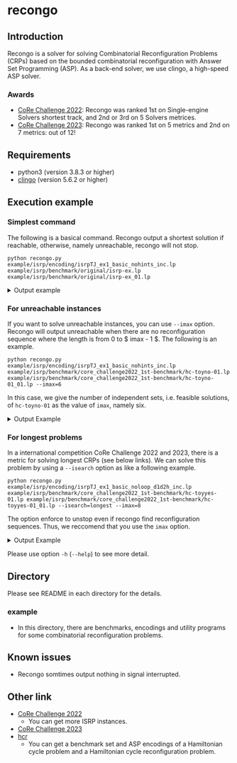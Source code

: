 # recongo
## Introduction
Recongo is a solver for solving Combinatorial Reconfiguration
Problems (CRPs) based on the bounded combinatorial
reconfiguration with Answer Set Programming (ASP).
As a back-end solver, we use clingo, a high-speed ASP solver.

### Awards
- [CoRe Challenge 2022](https://core-challenge.github.io/2022result/):
  Recongo was ranked 1st on Single-engine Solvers shortest track,
  and 2nd or 3rd on 5 Solvers metrices.
- [CoRe Challenge 2023](https://core-challenge.github.io/2023result/):
  Recongo was ranked 1st on 5 metrics and 2nd on 7 metrics: out of 12!

## Requirements
- python3 (version 3.8.3 or higher)
- [clingo](https://potassco.org/clingo/) (version 5.6.2 or higher)

## Execution example
### Simplest command
The following is a basical command.
Recongo output a shortest solution if reachable, otherwise, namely unreachable, recongo will not stop.
```
python recongo.py example/isrp/encoding/isrpTJ_ex1_basic_nohints_inc.lp example/isrp/benchmark/original/isrp-ex.lp example/isrp/benchmark/original/isrp-ex_01.lp
```

<details><summary>Output example</summary>

```
recongo version 0.3 (compet 2023 version)
Reading from encoding/isrp/isrpTJ_ex1_basic_inc.lp ...
c Step: 0
Solving...
c Result: UNSAT
c Step: 1
Solving...
c Result: UNSAT
c Step: 2
Solving...
c Result: UNSAT
c Step: 3
Solving...
Answer: 1
start(1) start(2) start(4) node(1) node(2) node(3) node(4) node(5) node(6) node(7) node(8) k(3) edge(1,3) edge(2,5) edge(3,4) edge(3,6) edge(4,5) edge(5,8) edge(6,7) edge(7,8) goal(3) goal(5) goal(7) n(8) e(8) in(1,0) in(2,0) in(4,0) in(7,1) token_added(7,1) in(1,1) in(2,1) in(3,2) in(7,2) in(2,2) token_added(3,2) query(3) in(3,3) in(5,3) in(7,3) token_added(5,3)
c Result: SAT
a Answer: start(1) start(2) start(4) in(1,0) in(2,0) in(4,0) in(1,1) in(2,1) in(7,1) in(2,2) in(3,2) in(7,2) in(3,3) in(5,3) in(7,3) node(1) node(2) node(3) node(4) node(5) node(6) node(7) node(8) k(3) edge(1,3) edge(2,5) edge(3,4) edge(3,6) edge(4,5) edge(5,8) edge(6,7) edge(7,8) token_added(7,1) token_added(3,2) token_added(5,3) query(3) goal(3) goal(5) goal(7) n(8) e(8)
s REACHABLE
a Step: 3 

SATISFIABLE

Models       : 1+
Calls        : 4
Time         : 0.006s (Solving: 0.00s 1st Model: 0.00s Unsat: 0.00s)
CPU Time     : 0.005s
```

</details>

### For unreachable instances
If you want to solve unreachable instances, you can use `--imax` option.
Recongo will output unreachable when there are no reconfiguration sequence where the length is from 0 to $ imax - 1 $.
The following is an example.
```
python recongo.py example/isrp/encoding/isrpTJ_ex1_basic_nohints_inc.lp example/isrp/benchmark/core_challenge2022_1st-benchmark/hc-toyno-01.lp example/isrp/benchmark/core_challenge2022_1st-benchmark/hc-toyno-01_01.lp --imax=6
```
In this case, we give the number of independent sets, i.e. feasible solutions, of `hc-toyno-01` as the value of `imax`, namely six.

<details><summary>Output Example</summary>

```
recongo version 0.3 (compet 2023 version)
Reading from encoding/isrp/isrpTJ_ex1_basic_inc.lp ...
c Step: 0
Solving...
c Result: UNSAT
c Step: 1
Solving...
c Result: UNSAT
c Step: 2
Solving...
c Result: UNSAT
c Step: 3
Solving...
c Result: UNSAT
c Step: 4
Solving...
c Result: UNSAT
c Step: 5
Solving...
c Result: UNSAT
s UNREACHABLE
a Step: -1 

UNSATISFIABLE

Models       : 0
Calls        : 6
Time         : 0.008s (Solving: 0.00s 1st Model: 0.00s Unsat: 0.00s)
CPU Time     : 0.006s
```

</details>

### For longest problems
In a international competition CoRe Challenge 2022 and 2023,
there is a metric for solving longest CRPs (see below links).
We can solve this problem by using a `--isearch` option as like a following example.
```
python recongo.py example/isrp/encoding/isrpTJ_ex1_basic_noloop_d1d2h_inc.lp example/isrp/benchmark/core_challenge2022_1st-benchmark/hc-toyyes-01.lp example/isrp/benchmark/core_challenge2022_1st-benchmark/hc-toyyes-01_01.lp --isearch=longest --imax=8
```
The option enforce to unstop even if recongo find reconfiguration sequences.
Thus, we reccomend that you use the `imax` option.

<details><summary>Output Example</summary>

```
recongo version 0.3 (compet 2023 version)
Reading from ...g/isrpTJ_ex1_basic_noloop_d1d2h_inc.lp ...
c Step: 0
Solving...
c Result: UNSAT
c Step: 1
Solving...
c Result: UNSAT
c Step: 2
Solving...
c Result: UNSAT
c Step: 3
Solving...
Answer: 1
goal(4) goal(5) goal(7) start(3) start(6) start(7) in(7,0) in(3,0) in(6,0) in(7,1) in(6,1) in(1,1) in(5,2) in(7,2) in(1,2) in(4,3) in(5,3) in(7,3)
c Result: SAT
c Step: 4
Solving...
Answer: 1
goal(4) goal(5) goal(7) start(3) start(6) start(7) in(7,0) in(3,0) in(6,0) in(7,1) in(6,1) in(1,1) in(4,2) in(7,2) in(1,2) in(5,3) in(7,3) in(1,3) in(4,4) in(5,4) in(7,4)
c Result: SAT
c Step: 5
Solving...
Answer: 1
goal(4) goal(5) goal(7) start(3) start(6) start(7) in(7,0) in(3,0) in(6,0) in(7,1) in(6,1) in(1,1) in(5,2) in(7,2) in(1,2) in(4,3) in(7,3) in(1,3) in(4,4) in(5,4) in(1,4) in(4,5) in(5,5) in(7,5)
c Result: SAT
c Step: 6
Solving...
Answer: 1
goal(4) goal(5) goal(7) start(3) start(6) start(7) in(7,0) in(3,0) in(6,0) in(7,1) in(6,1) in(1,1) in(4,2) in(7,2) in(1,2) in(5,3) in(7,3) in(1,3) in(4,4) in(5,4) in(1,4) in(4,5) in(5,5) in(2,5) in(4,6) in(5,6) in(7,6)
c Result: SAT
c Step: 7
Solving...
c Result: UNSAT
a Answer: start(3) start(6) start(7) in(3,0) in(6,0) in(7,0) in(1,1) in(6,1) in(7,1) in(1,2) in(4,2) in(7,2) in(1,3) in(5,3) in(7,3) in(1,4) in(4,4) in(5,4) in(2,5) in(4,5) in(5,5) in(4,6) in(5,6) in(7,6) goal(4) goal(5) goal(7)
s REACHABLE
a Step: 6 

UNSATISFIABLE

Models       : 4
Calls        : 8
Time         : 0.015s (Solving: 0.00s 1st Model: 0.00s Unsat: 0.00s)
CPU Time     : 0.015s
```

</details>

Please use option `-h` (`--help`) to see more detail.

## Directory
Please see README in each directory for the details.
### example
- In this directory, there are benchmarks, encodings and utility programs for some combinatorial reconfiguration problems.

## Known issues
- Recongo somtimes output nothing in signal interrupted.

## Other link
- [CoRe Challenge 2022](https://core-challenge.github.io/2022/)
  - You can get more ISRP instances.
- [CoRe Challenge 2023](https://core-challenge.github.io/2023/)
- [hcr](https://github.com/banbaralab/hcr)
  - You can get a benchmark set and ASP encodings of a Hamiltonian cycle problem and a Hamiltonian cycle reconfiguration problem.

